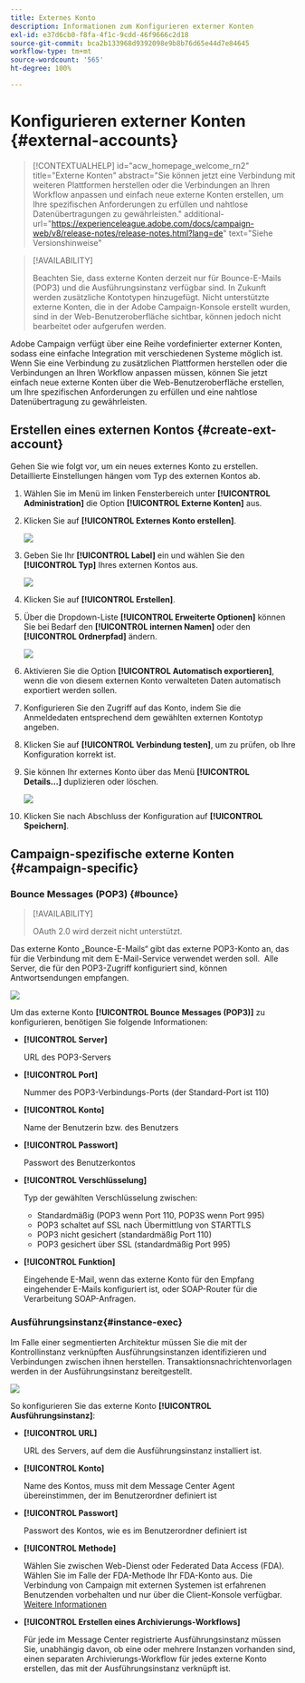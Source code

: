 ```yaml
---
title: Externes Konto
description: Informationen zum Konfigurieren externer Konten
exl-id: e37d6cb0-f8fa-4f1c-9cdd-46f9666c2d18
source-git-commit: bca2b133968d9392098e9b8b76d65e44d7e84645
workflow-type: tm+mt
source-wordcount: '565'
ht-degree: 100%

---
```


# Konfigurieren externer Konten {#external-accounts}


>[!CONTEXTUALHELP]
>id="acw_homepage_welcome_rn2"
>title="Externe Konten"
>abstract="Sie können jetzt eine Verbindung mit weiteren Plattformen herstellen oder die Verbindungen an Ihren Workflow anpassen und einfach neue externe Konten erstellen, um Ihre spezifischen Anforderungen zu erfüllen und nahtlose Datenübertragungen zu gewährleisten."
>additional-url="https://experienceleague.adobe.com/docs/campaign-web/v8/release-notes/release-notes.html?lang=de" text="Siehe Versionshinweise"


>[!AVAILABILITY]
>
> Beachten Sie, dass externe Konten derzeit nur für Bounce-E-Mails (POP3) und die Ausführungsinstanz verfügbar sind. In Zukunft werden zusätzliche Kontotypen hinzugefügt.
> Nicht unterstützte externe Konten, die in der Adobe Campaign-Konsole erstellt wurden, sind in der Web-Benutzeroberfläche sichtbar, können jedoch nicht bearbeitet oder aufgerufen werden.

Adobe Campaign verfügt über eine Reihe vordefinierter externer Konten, sodass eine einfache Integration mit verschiedenen Systeme möglich ist.  Wenn Sie eine Verbindung zu zusätzlichen Plattformen herstellen oder die Verbindungen an Ihren Workflow anpassen müssen, können Sie jetzt einfach neue externe Konten über die Web-Benutzeroberfläche erstellen, um Ihre spezifischen Anforderungen zu erfüllen und eine nahtlose Datenübertragung zu gewährleisten.

## Erstellen eines externen Kontos {#create-ext-account}

Gehen Sie wie folgt vor, um ein neues externes Konto zu erstellen.  Detaillierte Einstellungen hängen vom Typ des externen Kontos ab.

1. Wählen Sie im Menü im linken Fensterbereich unter **[!UICONTROL Administration]** die Option **[!UICONTROL Externe Konten]** aus.

1. Klicken Sie auf **[!UICONTROL Externes Konto erstellen]**.

   ![](assets/external_account_create_1.png)

1. Geben Sie Ihr **[!UICONTROL Label]** ein und wählen Sie den **[!UICONTROL Typ]** Ihres externen Kontos aus.

   ![](assets/external_account_create_2.png)

1. Klicken Sie auf **[!UICONTROL Erstellen]**.

1. Über die Dropdown-Liste **[!UICONTROL Erweiterte Optionen]** können Sie bei Bedarf den **[!UICONTROL internen Namen]** oder den **[!UICONTROL Ordnerpfad]** ändern.

   ![](assets/external_account_create_3.png)

1. Aktivieren Sie die Option **[!UICONTROL Automatisch exportieren]**, wenn die von diesem externen Konto verwalteten Daten automatisch exportiert werden sollen.

1. Konfigurieren Sie den Zugriff auf das Konto, indem Sie die Anmeldedaten entsprechend dem gewählten externen Kontotyp angeben.

1. Klicken Sie auf **[!UICONTROL Verbindung testen]**, um zu prüfen, ob Ihre Konfiguration korrekt ist.

1. Sie können Ihr externes Konto über das Menü **[!UICONTROL Details...]** duplizieren oder löschen.

   ![](assets/external_account_create_4.png)

1. Klicken Sie nach Abschluss der Konfiguration auf **[!UICONTROL Speichern]**.

## Campaign-spezifische externe Konten {#campaign-specific}

### Bounce Messages (POP3) {#bounce}

>[!AVAILABILITY]
>
> OAuth 2.0 wird derzeit nicht unterstützt.

Das externe Konto „Bounce-E-Mails“ gibt das externe POP3-Konto an, das für die Verbindung mit dem E-Mail-Service verwendet werden soll.  Alle Server, die für den POP3-Zugriff konfiguriert sind, können Antwortsendungen empfangen.

![](assets/external_account_bounce.png)

Um das externe Konto **[!UICONTROL Bounce Messages (POP3)]** zu konfigurieren, benötigen Sie folgende Informationen:

* **[!UICONTROL Server]**

  URL des POP3-Servers

* **[!UICONTROL Port]**

  Nummer des POP3-Verbindungs-Ports (der Standard-Port ist 110)

* **[!UICONTROL Konto]**

  Name der Benutzerin bzw. des Benutzers

* **[!UICONTROL Passwort]**

  Passwort des Benutzerkontos

* **[!UICONTROL Verschlüsselung]**

  Typ der gewählten Verschlüsselung zwischen:

   * Standardmäßig (POP3 wenn Port 110, POP3S wenn Port 995)
   * POP3 schaltet auf SSL nach Übermittlung von STARTTLS
   * POP3 nicht gesichert (standardmäßig Port 110)
   * POP3 gesichert über SSL (standardmäßig Port 995)

* **[!UICONTROL Funktion]**

  Eingehende E-Mail, wenn das externe Konto für den Empfang eingehender E-Mails konfiguriert ist, oder SOAP-Router für die Verarbeitung SOAP-Anfragen.

### Ausführungsinstanz{#instance-exec}

Im Falle einer segmentierten Architektur müssen Sie die mit der Kontrollinstanz verknüpften Ausführungsinstanzen identifizieren und Verbindungen zwischen ihnen herstellen. Transaktionsnachrichtenvorlagen werden in der Ausführungsinstanz bereitgestellt.

![](assets/external_account_exec.png)

So konfigurieren Sie das externe Konto **[!UICONTROL Ausführungsinstanz]**:

* **[!UICONTROL URL]**

  URL des Servers, auf dem die Ausführungsinstanz installiert ist.

* **[!UICONTROL Konto]**

  Name des Kontos, muss mit dem Message Center Agent übereinstimmen, der im Benutzerordner definiert ist

* **[!UICONTROL Passwort]**

  Passwort des Kontos, wie es im Benutzerordner definiert ist

* **[!UICONTROL Methode]**

  Wählen Sie zwischen Web-Dienst oder Federated Data Access (FDA).
Wählen Sie im Falle der FDA-Methode Ihr FDA-Konto aus. Die Verbindung von Campaign mit externen Systemen ist erfahrenen Benutzenden vorbehalten und nur über die Client-Konsole verfügbar. [Weitere Informationen](https://experienceleague.adobe.com/de/docs/campaign/campaign-v8/connect/fda#_blank)

* **[!UICONTROL Erstellen eines Archivierungs-Workflows]**

  Für jede im Message Center registrierte Ausführungsinstanz müssen Sie, unabhängig davon, ob eine oder mehrere Instanzen vorhanden sind, einen separaten Archivierungs-Workflow für jedes externe Konto erstellen, das mit der Ausführungsinstanz verknüpft ist.
